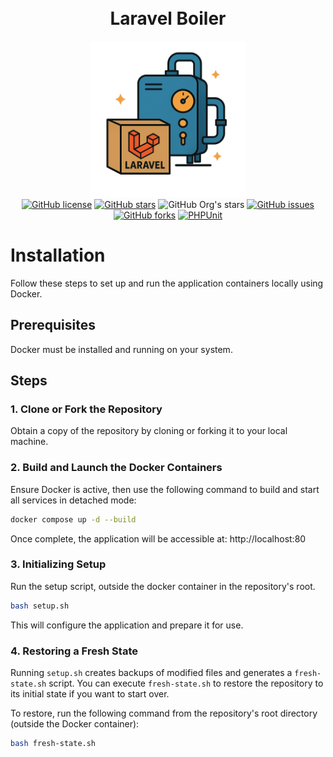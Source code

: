 <br />
<br />
<h1 align="center">Laravel Boiler</h1>
<div align="center">
  <a href="https://github.com/YorCreative">
    <img src="public/laravel-boiler.png" alt="Logo" width="250" height="250">
  </a>
</div>

<div align="center">
<a href="https://github.com/YorCreative/Laravel-Boiler/blob/main/LICENSE.md"><img alt="GitHub license" src="https://img.shields.io/github/license/YorCreative/Laravel-Boiler"></a>
<a href="https://github.com/YorCreative/Laravel-Boiler/stargazers"><img alt="GitHub stars" src="https://img.shields.io/github/stars/YorCreative/Laravel-Boiler?label=Repo%20Stars"></a>
<img alt="GitHub Org's stars" src="https://img.shields.io/github/stars/YorCreative?style=social&label=YorCreative%20Stars&link=https%3A%2F%2Fgithub.com%2FYorCreative">
<a href="https://github.com/YorCreative/Laravel-Boiler/issues"><img alt="GitHub issues" src="https://img.shields.io/github/issues/YorCreative/Laravel-Boiler"></a>
<a href="https://github.com/YorCreative/Laravel-Boiler/network"><img alt="GitHub forks" src="https://img.shields.io/github/forks/YorCreative/Laravel-Boiler"></a>
<a href="https://github.com/YorCreative/Laravel-Boiler/actions/workflows/phpunit-tests.yml"><img alt="PHPUnit" src="https://github.com/YorCreative/Laravel-Boiler/actions/workflows/phpunit-tests.yml/badge.svg"></a>
</div>

# Installation

Follow these steps to set up and run the application containers locally using Docker.

## Prerequisites

Docker must be installed and running on your system.

## Steps

### 1. Clone or Fork the Repository
Obtain a copy of the repository by cloning or forking it to your local machine.

### 2. Build and Launch the Docker Containers

Ensure Docker is active, then use the following command to build and start all services in detached mode:
   ```bash
   docker compose up -d --build
   ```
Once complete, the application will be accessible at:
http://localhost:80


### 3. Initializing Setup
   
Run the setup script, outside the docker container in the repository's root.

```bash
bash setup.sh
```

   This will configure the application and prepare it for use.


### 4. Restoring a Fresh State

Running `setup.sh` creates backups of modified files and generates a `fresh-state.sh` script. You can execute `fresh-state.sh` to restore the repository to its initial state if you want to start over.
    
To restore, run the following command from the repository's root directory (outside the Docker container):
 ```bash
bash fresh-state.sh
```
